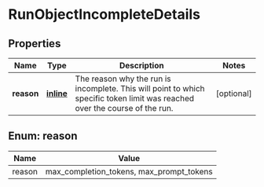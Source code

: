 
# RunObjectIncompleteDetails

## Properties
| Name | Type | Description | Notes |
| ------------ | ------------- | ------------- | ------------- |
| **reason** | [**inline**](#Reason) | The reason why the run is incomplete. This will point to which specific token limit was reached over the course of the run. |  [optional] |


<a id="Reason"></a>
## Enum: reason
| Name | Value |
| ---- | ----- |
| reason | max_completion_tokens, max_prompt_tokens |



